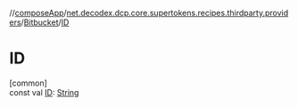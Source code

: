 //[composeApp](../../../index.md)/[net.decodex.dcp.core.supertokens.recipes.thirdparty.providers](../index.md)/[Bitbucket](index.md)/[ID](-i-d.md)

# ID

[common]\
const val [ID](-i-d.md): [String](https://kotlinlang.org/api/latest/jvm/stdlib/kotlin/-string/index.html)
